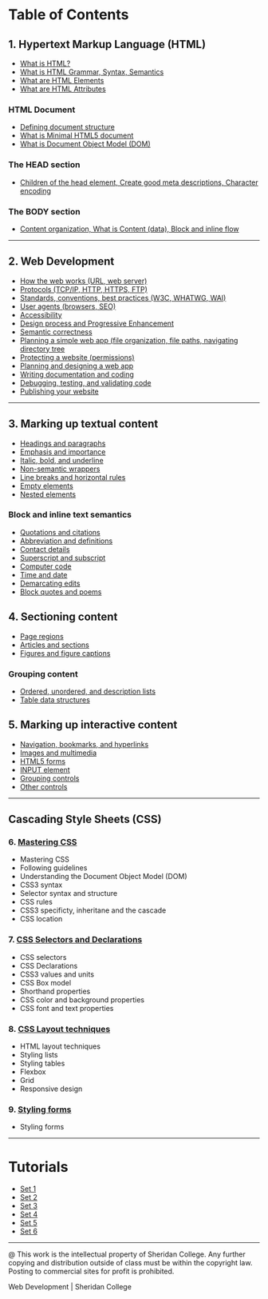 # Table of Contents

## 1. Hypertext Markup Language (HTML)

* [What is HTML?](pages/ch_1_1_0.html)
* [What is HTML Grammar, Syntax, Semantics](pages/ch_1_1_1.html)
* [What are HTML Elements](pages/ch_1_1_2.html)
* [What are HTML Attributes](pages/ch_1_1_3.html)

### HTML Document
* [Defining document structure](pages/ch_1_2_1.html)
* [What is Minimal HTML5 document](pages/ch_1_2_2.html)
* [What is Document Object Model (DOM)](pages/ch_1_2_3.html)

### The HEAD section
* [Children of the head element, Create good meta descriptions, Character encoding](pages/ch_1_3_1.html)

### The BODY section
* [Content organization, What is Content (data), Block and inline flow](pages/ch_1_4_1.html)

---

## 2. Web Development 

* [How the web works (URL, web server)](pages/ch_2_1_1.html)
* [Protocols (TCP/IP, HTTP, HTTPS, FTP)](pages/ch_2_1_2.html)
* [Standards, conventions, best practices (W3C, WHATWG, WAI)](pages/ch_2_2_1.html)
* [User agents (browsers, SEO)](pages/ch_2_2_2.html)
* [Accessibility](pages/ch_2_2_3.html)
* [Design process and Progressive Enhancement](pages/ch_2_2_4.html)
* [Semantic correctness](pages/ch_2_2_5.html)
* [Planning a simple web app (file organization, file paths, navigating directory tree](pages/ch_2_3_1.html)
* [Protecting a website (permissions)](pages/ch_2_3_2.html)
* [Planning and designing a web app](pages/ch_2_4_1.html)
* [Writing documentation and coding](pages/ch_2_4_2.html)
* [Debugging, testing, and validating code](pages/ch_2_4_3.html)
* [Publishing your website](pages/ch_2_5_1.html)

---

## 3. Marking up textual content
* [Headings and paragraphs](pages/ch_3_1_1.html)
* [Emphasis and importance](pages/ch_3_1_2.html)
* [Italic, bold, and underline](pages/ch_3_1_3.html)
* [Non-semantic wrappers ](pages/ch_3_3_2.html)
* [Line breaks and horizontal rules](pages/ch_3_3_3.html)
* [Empty elements](pages/ch_3_3_4.html)
* [Nested elements](pages/ch_3_3_5.html)

### Block and inline text semantics
* [Quotations and citations](pages/ch_3_2_1.html)
* [Abbreviation and definitions](pages/ch_3_2_2.html)
* [Contact details](pages/ch_3_2_3.html)
* [Superscript and subscript](pages/ch_3_2_4.html)
* [Computer code](pages/ch_3_2_5.html)
* [Time and date](pages/ch_3_2_6.html)
* [Demarcating edits](pages/ch_3_2_7.html)
* [Block quotes and poems](pages/ch_3_3_1.html)

## 4. Sectioning content
* [Page regions](pages/ch_4_1_1.html)
* [Articles and sections](pages/ch_4_1_2.html)
* [Figures and figure captions](pages/ch_4_1_3.html)

### Grouping content
* [Ordered, unordered, and description lists](pages/ch_4_2_1.html)
* [Table data structures](pages/ch_4_3_1.html)

## 5. Marking up interactive content
* [Navigation, bookmarks, and hyperlinks](pages/ch_5_1_1.html)
* [Images and multimedia](pages/ch_5_2_1.html)
* [HTML5 forms](pages/ch_5_3_1.html)
* [INPUT element](pages/ch_5_3_2.html)
* [Grouping controls](pages/ch_5_3_3.html)
* [Other controls](pages/ch_5_3_4.html)

---

## Cascading Style Sheets (CSS)

### 6. [Mastering CSS](pages/ch_6_000_css.html)
* Mastering CSS
* Following guidelines
* Understanding the Document Object Model (DOM)
* CSS3 syntax
* Selector syntax and structure
* CSS rules
* CSS3 specificty, inheritane and the cascade
* CSS location

### 7. [CSS Selectors and Declarations](pages/ch_7_000_selectors.html)
* CSS selectors
* CSS Declarations
* CSS3 values and units
* CSS Box model
* Shorthand properties
* CSS color and background properties
* CSS font and text properties


### 8. [CSS Layout techniques](pages/ch_8_000_boxmodel.html)
* HTML layout techniques
* Styling lists
* Styling tables
* Flexbox
* Grid
* Responsive design

### 9. [Styling forms](pages/ch_9_000_forms.html)
* Styling forms

---

# Tutorials
* [Set 1](tutorials/Set01.md)
* [Set 2](tutorials/Set02.md)
* [Set 3](tutorials/Set03.md)
* [Set 4](tutorials/Set04.md)
* [Set 5](tutorials/Set05.md)
* [Set 6](tutorials/Set06.md)


---
@ This work is the intellectual property of Sheridan College. Any further copying and distribution outside of class must be within the copyright law. Posting to commercial sites for profit is prohibited.

Web Development | Sheridan College

